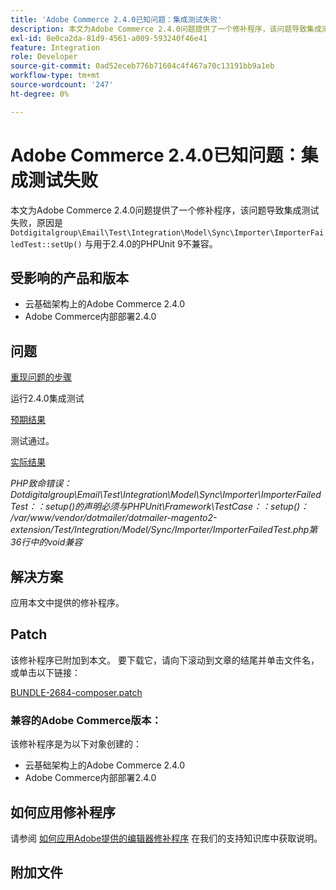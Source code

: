 ```yaml
---
title: 'Adobe Commerce 2.4.0已知问题：集成测试失败'
description: 本文为Adobe Commerce 2.4.0问题提供了一个修补程序，该问题导致集成测试失败，因为“Dotdigitalgroup\Email\Test\Integration\Model\Sync\Importer\ImporterFailedTest：：setup()”的声明与用于2.4.0的PHPUnit 9不兼容。
exl-id: 8e0ca2da-81d9-4561-a009-593240f46e41
feature: Integration
role: Developer
source-git-commit: 0ad52eceb776b71604c4f467a70c13191bb9a1eb
workflow-type: tm+mt
source-wordcount: '247'
ht-degree: 0%

---
```


# Adobe Commerce 2.4.0已知问题：集成测试失败

本文为Adobe Commerce 2.4.0问题提供了一个修补程序，该问题导致集成测试失败，原因是 `Dotdigitalgroup\Email\Test\Integration\Model\Sync\Importer\ImporterFailedTest::setUp()` 与用于2.4.0的PHPUnit 9不兼容。

## 受影响的产品和版本

* 云基础架构上的Adobe Commerce 2.4.0
* Adobe Commerce内部部署2.4.0

## 问题

<u>重现问题的步骤</u>

运行2.4.0集成测试

<u>预期结果</u>

测试通过。

<u>实际结果</u>

*PHP致命错误：Dotdigitalgroup\\Email\\Test\\Integration\\Model\\Sync\\Importer\\ImporterFailedTest：：setup()的声明必须与PHPUnit\\Framework\\TestCase：：setup()： /var/www/vendor/dotmailer/dotmailer-magento2-extension/Test/Integration/Model/Sync/Importer/ImporterFailedTest.php第36行中的void兼容*

## 解决方案

应用本文中提供的修补程序。

## Patch

该修补程序已附加到本文。 要下载它，请向下滚动到文章的结尾并单击文件名，或单击以下链接：

[BUNDLE-2684-composer.patch](assets/BUNDLE-2684-composer.patch.zip)

### 兼容的Adobe Commerce版本：

该修补程序是为以下对象创建的：

* 云基础架构上的Adobe Commerce 2.4.0
* Adobe Commerce内部部署2.4.0

## 如何应用修补程序

请参阅 [如何应用Adobe提供的编辑器修补程序](/help/how-to/general/how-to-apply-a-composer-patch-provided-by-magento.md) 在我们的支持知识库中获取说明。

## 附加文件
